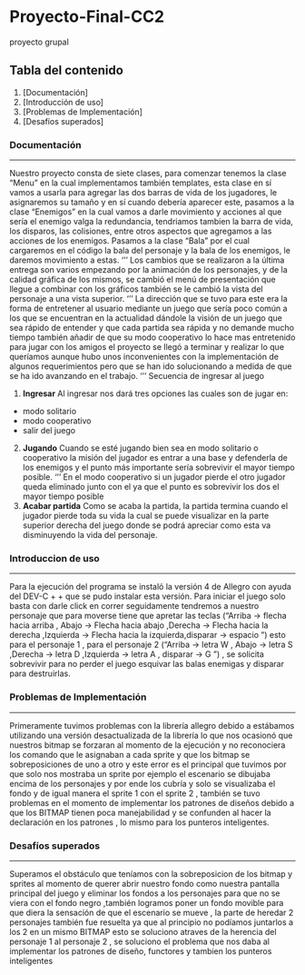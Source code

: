 # Proyecto-Final-CC2
proyecto grupal
## Tabla del contenido
1. [Documentación]
2. [Introducción de uso]
3. [Problemas de Implementación]
4. [Desafíos superados]
### Documentación
***
Nuestro proyecto consta de siete clases, para comenzar tenemos la clase “Menu” en la cual implementamos también templates, esta clase en sí vamos a usarla para agregar las dos barras de vida de los jugadores, le asignaremos su tamaño y en sí cuando debería aparecer este, pasamos a la clase “Enemigos” en la cual vamos a darle movimiento y acciones al que sería el enemigo valga la redundancia, tendriamos tambien la barra de vida, los disparos, las colisiones, entre otros aspectos que agregamos a las acciones de los enemigos. Pasamos a la clase “Bala” por el cual cargaremos en el código la bala del personaje y la bala de los enemigos, le daremos movimiento a estas.
‘’’
Los cambios que se realizaron a la última entrega son varios empezando por la animación de los personajes, y de la calidad gráfica de los mismos, se cambió el menú de presentación que llegue a combinar con los gráficos también se le cambió la vista del personaje a una vista superior.
‘’’
La dirección que se tuvo para este era la forma de entretener al usuario mediante un juego que sería poco común a los que se encuentran en la actualidad dándole la visión de un juego que sea rápido de entender y que cada partida sea rápida y no demande mucho tiempo también añadir de que su modo cooperativo lo hace mas entretenido para jugar con los amigos el proyecto se llegó a terminar y realizar lo que queríamos aunque hubo unos inconvenientes con la implementación de algunos requerimientos pero que se han ido solucionando a medida de que se ha ido avanzando en el trabajo.
‘’’
Secuencia de ingresar al juego
1. **Ingresar**
Al ingresar nos dará tres opciones las cuales son de jugar en:
* modo solitario
* modo cooperativo
* salir del juego
2. **Jugando**
Cuando se esté jugando bien sea en modo solitario o cooperativo la misión del jugador es entrar a una base y defenderla de los enemigos y el punto más importante sería sobrevivir el mayor tiempo posible.
‘’’
En el modo cooperativo si un jugador pierde el otro jugador queda eliminado junto con el ya que el punto es sobrevivir los dos el mayor tiempo posible
3. **Acabar partida**
Como se acaba la partida, la partida termina cuando el jugador pierde toda su vida la cual se puede visualizar en la parte superior derecha del juego donde se podrá apreciar como esta va disminuyendo la vida del personaje.
### Introduccion de uso 
***
Para la ejecución del programa se instaló la versión 4 de Allegro con ayuda del DEV-C + + que se pudo instalar esta versión.
Para iniciar el juego solo basta con darle click en correr seguidamente tendremos a nuestro personaje que para moverse tiene que apretar las teclas (“Arriba -> flecha hacia arriba , Abajo -> Flecha hacia abajo ,Derecha -> Flecha hacia la derecha ,Izquierda -> Flecha hacia la izquierda,disparar -> espacio ”) esto para el personaje 1 , para el personaje 2 (“Arriba -> letra W , Abajo -> letra S ,Derecha -> letra D ,Izquierda -> letra A , disparar -> G ”) , se solicita sobrevivir para no perder el juego  esquivar las balas enemigas y disparar para destruirlas.
### Problemas de Implementación
***
Primeramente tuvimos problemas con la librería allegro debido a estábamos utilizando una versión desactualizada de la librería lo que nos ocasionó que nuestros bitmap se forzaran al momento de la ejecución y no reconociera los comando que le asignaban a cada sprite y que los bitmap se sobreposiciones  de uno a otro y este error es el principal que tuvimos por que solo nos mostraba un sprite por ejemplo el escenario se dibujaba encima de los personajes y por ende los cubría y solo se visualizaba el fondo y de igual manera el sprite 1 con el sprite 2  ,  también se tuvo problemas en el momento de implementar los patrones de diseños debido a que los BITMAP tienen poca manejabilidad y se confunden al hacer la declaración en los patrones , lo mismo para los punteros inteligentes.
### Desafíos superados
***
Superamos el obstáculo que teníamos con la sobreposicion de los bitmap y sprites  al momento de querer abrir nuestro fondo como nuestra pantalla principal del juego y eliminar los fondos a los personajes para que no se viera con el fondo negro ,también logramos poner un fondo movible para que diera la sensación de que el escenario se mueve , la parte de heredar 2 personajes también fue resuelta ya que al principio no podíamos juntarlos a los 2 en un mismo  BITMAP  esto se soluciono atraves de la herencia del personaje 1 al personaje 2 , se soluciono el problema que nos daba al implementar los patrones de diseño, functores y tambien los punteros inteligentes
